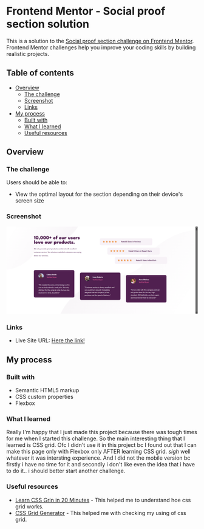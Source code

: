 # Frontend Mentor - Social proof section solution

This is a solution to the [Social proof section challenge on Frontend Mentor](https://www.frontendmentor.io/challenges/social-proof-section-6e0qTv_bA). Frontend Mentor challenges help you improve your coding skills by building realistic projects. 

## Table of contents

- [Overview](#overview)
  - [The challenge](#the-challenge)
  - [Screenshot](#screenshot)
  - [Links](#links)
- [My process](#my-process)
  - [Built with](#built-with)
  - [What I learned](#what-i-learned)
  - [Useful resources](#useful-resources)



## Overview

### The challenge

Users should be able to:

- View the optimal layout for the section depending on their device's screen size

### Screenshot

![desktop version](image.png)

### Links

- Live Site URL: [Here the link!](https://minleya.github.io/social-proof-section/)

## My process

### Built with

- Semantic HTML5 markup
- CSS custom properties
- Flexbox

### What I learned

Really I'm happy that I just made this project because there was tough times for me when I started this challenge. So the main interesting thing that I learned is CSS grid. Ofc I didn't use it in this project bc I found out that I can make this page only with Flexbox only AFTER learning CSS grid. *sigh* well whatever it was intersting experience. And I did not the mobile version bc firstly i have no time for it and secondly i don't like even the idea that i have to do it.. i should better start another challenge. 


### Useful resources

- [Learn CSS Grin in 20 Minutes](https://www.youtube.com/watch?v=0-DY8J_skZ0) - This helped me to understand hoe css grid works.
- [CSS Grid Generator](https://cssgrid-generator.netlify.app/) - This helped me with checking my using of css grid.
